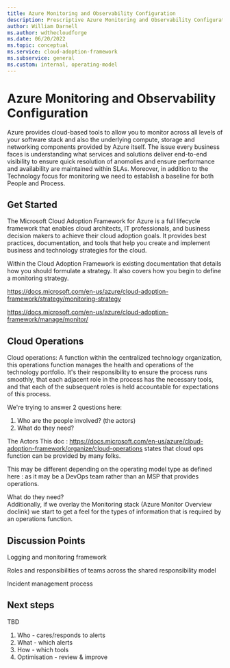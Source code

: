 ```yaml
---
title: Azure Monitoring and Observability Configuration
description: Prescriptive Azure Monitoring and Observability Configuration
author: William Darnell
ms.author: wdthecloudforge
ms.date: 06/20/2022
ms.topic: conceptual
ms.service: cloud-adoption-framework
ms.subservice: general
ms.custom: internal, operating-model
---
```


# Azure Monitoring and Observability Configuration

Azure provides cloud-based tools to allow you to monitor across all levels of your software stack and also the underlying compute, storage and networking components provided by Azure itself. 
The issue every business faces is understanding what services and solutions deliver end-to-end visibility to ensure quick resolution of anomolies and ensure performance and availability are maintained within SLAs. Moreover, in addition to the Technology focus for monitoring we need to establish a baseline for both People and Process.

## Get Started

The Microsoft Cloud Adoption Framework for Azure is a full lifecycle framework that enables cloud architects, IT professionals, and business decision makers to achieve their cloud adoption goals. It provides best practices, documentation, and tools that help you create and implement business and technology strategies for the cloud.

Within the Cloud Adoption Framework is existing documentation that details how you should formulate a strategy. It also covers how you begin to define a monitoring strategy.

https://docs.microsoft.com/en-us/azure/cloud-adoption-framework/strategy/monitoring-strategy

https://docs.microsoft.com/en-us/azure/cloud-adoption-framework/manage/monitor/

## Cloud Operations

Cloud operations: A function within the centralized technology organization, this operations function manages the health and operations of the technology portfolio. It's their responsibility to ensure the process runs smoothly, that each adjacent role in the process has the necessary tools, and that each of the subsequent roles is held accountable for expectations of this process.




We're trying to answer 2 questions here:
1. Who are the people involved? (the actors)
2. What do they need?


The Actors
This doc : https://docs.microsoft.com/en-us/azure/cloud-adoption-framework/organize/cloud-operations 
states that cloud ops function can be provided by many folks.

This may be different depending on the operating model type as defined here : <operating model link from CAF READY>
as it may be a DevOps team rather than an MSP that provides operations.
  
  
What do they need?  
Additionally, if we overlay the Monitoring stack (Azure Monitor Overview doclink) we start to get a feel for the 
  types of information that is required by an operations function.


  ## Discussion Points
  Logging and monitoring framework

Roles and responsibilities of teams across the shared responsibility model

Incident management process





## Next steps

TBD
  
1. Who - cares/responds to alerts
2. What - which alerts
3. How - which tools
4. Optimisation - review & improve

